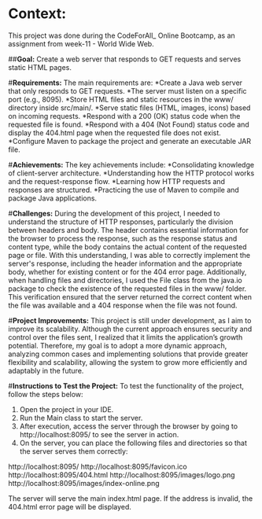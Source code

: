 # Context:

This project was done during the CodeForAll_ Online Bootcamp, as an assignment from week-11 - World Wide Web.

##**Goal:**
Create a web server that responds to GET requests and serves static HTML pages.

#**Requirements:**
The main requirements are:
    *Create a Java web server that only responds to GET requests.
    *The server must listen on a specific port (e.g., 8095).
    *Store HTML files and static resources in the www/ directory inside src/main/.
    *Serve static files (HTML, images, icons) based on incoming requests.
    *Respond with a 200 (OK) status code when the requested file is found.
    *Respond with a 404 (Not Found) status code and display the 404.html page when the requested file does not exist.
    *Configure Maven to package the project and generate an executable JAR file.

#**Achievements:**
The key achievements include:
    *Consolidating knowledge of client-server architecture.
    *Understanding how the HTTP protocol works and the request-response flow.
    *Learning how HTTP requests and responses are structured.
    *Practicing the use of Maven to compile and package Java applications.

#**Challenges:**
During the development of this project, I needed to understand the structure of HTTP responses, particularly the division between headers and body. The header contains essential information for the browser to process the response, such as the response status and content type, while the body contains the actual content of the requested page or file. With this understanding, I was able to correctly implement the server's response, including the header information and the appropriate body, whether for existing content or for the 404 error page.
Additionally, when handling files and directories, I used the File class from the java.io package to check the existence of the requested files in the www/ folder. This verification ensured that the server returned the correct content when the file was available and a 404 response when the file was not found.

#**Project Improvements:**
This project is still under development, as I aim to improve its scalability. Although the current approach ensures security and control over the files sent, I realized that it limits the application’s growth potential. Therefore, my goal is to adopt a more dynamic approach, analyzing common cases and implementing solutions that provide greater flexibility and scalability, allowing the system to grow more efficiently and adaptably in the future.

#**Instructions to Test the Project:**
To test the functionality of the project, follow the steps below:

  1. Open the project in your IDE.
  2. Run the Main class to start the server.
  3. After execution, access the server through the browser by going to http://localhost:8095/ to see the server in action.
  4. On the server, you can place the following files and directories so that the server serves them correctly:

   http://localhost:8095/
   http://localhost:8095/favicon.ico
   http://localhost:8095/404.html
   http://localhost:8095/images/logo.png
   http://localhost:8095/images/index-online.png

The server will serve the main index.html page. If the address is invalid, the 404.html error page will be displayed.


